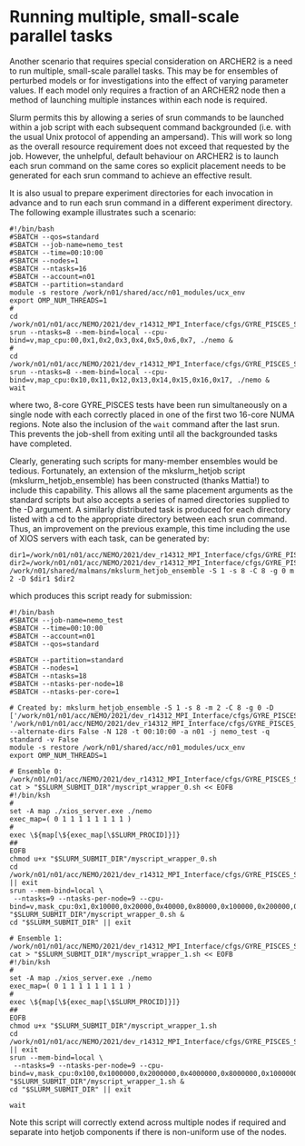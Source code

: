 # Running multiple, small-scale parallel tasks

Another scenario that requires special consideration on ARCHER2 is a need to run multiple,
small-scale parallel tasks. This may be for ensembles of perturbed models or for
investigations into the effect of varying parameter values. If each model only requires a
fraction of an ARCHER2 node then a method of launching multiple instances within each node
is required.

Slurm permits this by allowing a series of srun commands to be launched within a job
script with each subsequent command backgrounded (i.e. with the usual Unix protocol of
appending an ampersand). This will work so long as the overall resource requirement does
not exceed that requested by the job. However, the unhelpful, default behaviour on ARCHER2
is to launch each srun command on the same cores so explicit placement needs to be
generated for each srun command to achieve an effective result.

It is also usual to prepare experiment directories for each invocation in advance and to
run each srun command in a different experiment directory. The following example illustrates
such a scenario:

``` 
#!/bin/bash
#SBATCH --qos=standard
#SBATCH --job-name=nemo_test
#SBATCH --time=00:10:00
#SBATCH --nodes=1
#SBATCH --ntasks=16
#SBATCH --account=n01
#SBATCH --partition=standard
module -s restore /work/n01/shared/acc/n01_modules/ucx_env
export OMP_NUM_THREADS=1
#
cd /work/n01/n01/acc/NEMO/2021/dev_r14312_MPI_Interface/cfgs/GYRE_PISCES_ST/REPRO_4_2
srun --ntasks=8 --mem-bind=local --cpu-bind=v,map_cpu:00,0x1,0x2,0x3,0x4,0x5,0x6,0x7, ./nemo &
#
cd /work/n01/n01/acc/NEMO/2021/dev_r14312_MPI_Interface/cfgs/GYRE_PISCES_ST/REPRO_2_4
srun --ntasks=8 --mem-bind=local --cpu-bind=v,map_cpu:0x10,0x11,0x12,0x13,0x14,0x15,0x16,0x17, ./nemo &
wait
```

where two, 8-core GYRE_PISCES tests have been run simultaneously on a single node with
each correctly placed in one of the first two 16-core NUMA regions. Note also the
inclusion of the ``wait`` command after the last srun. This prevents the job-shell from
exiting until all the backgrounded tasks have completed.

Clearly, generating such scripts for many-member ensembles would be tedious. Fortunately,
an extension of the mkslurm_hetjob script (mkslurm_hetjob_ensemble) has been constructed
(thanks Mattia!) to include this capability. This allows all the same placement arguments
as the standard scripts but also accepts a series of named directories supplied to the -D
argument. A similarly distributed task is produced for each directory listed with a cd to
the appropriate directory between each srun command. Thus, an improvement on the previous
example, this time including the use of XIOS servers with each task, can be generated by:

```
dir1=/work/n01/n01/acc/NEMO/2021/dev_r14312_MPI_Interface/cfgs/GYRE_PISCES_ST/REPRO_4_2
dir2=/work/n01/n01/acc/NEMO/2021/dev_r14312_MPI_Interface/cfgs/GYRE_PISCES_ST/REPRO_2_4
/work/n01/shared/malmans/mkslurm_hetjob_ensemble -S 1 -s 8 -C 8 -g 0 m 2 -D $dir1 $dir2 
```

which produces this script ready for submission:

```
#!/bin/bash
#SBATCH --job-name=nemo_test
#SBATCH --time=00:10:00
#SBATCH --account=n01
#SBATCH --qos=standard

#SBATCH --partition=standard
#SBATCH --nodes=1
#SBATCH --ntasks=18
#SBATCH --ntasks-per-node=18
#SBATCH --ntasks-per-core=1

# Created by: mkslurm_hetjob_ensemble -S 1 -s 8 -m 2 -C 8 -g 0 -D ['/work/n01/n01/acc/NEMO/2021/dev_r14312_MPI_Interface/cfgs/GYRE_PISCES_ST/REPRO_4_2', '/work/n01/n01/acc/NEMO/2021/dev_r14312_MPI_Interface/cfgs/GYRE_PISCES_ST/REPRO_2_4'] --alternate-dirs False -N 128 -t 00:10:00 -a n01 -j nemo_test -q standard -v False
module -s restore /work/n01/shared/acc/n01_modules/ucx_env
export OMP_NUM_THREADS=1

# Ensemble 0: /work/n01/n01/acc/NEMO/2021/dev_r14312_MPI_Interface/cfgs/GYRE_PISCES_ST/REPRO_4_2
cat > "$SLURM_SUBMIT_DIR"/myscript_wrapper_0.sh << EOFB
#!/bin/ksh
#
set -A map ./xios_server.exe ./nemo
exec_map=( 0 1 1 1 1 1 1 1 1 )
#
exec \${map[\${exec_map[\$SLURM_PROCID]}]}
##
EOFB
chmod u+x "$SLURM_SUBMIT_DIR"/myscript_wrapper_0.sh
cd /work/n01/n01/acc/NEMO/2021/dev_r14312_MPI_Interface/cfgs/GYRE_PISCES_ST/REPRO_4_2 || exit
srun --mem-bind=local \
 --ntasks=9 --ntasks-per-node=9 --cpu-bind=v,mask_cpu:0x1,0x10000,0x20000,0x40000,0x80000,0x100000,0x200000,0x400000,0x800000 "$SLURM_SUBMIT_DIR"/myscript_wrapper_0.sh &
cd "$SLURM_SUBMIT_DIR" || exit

# Ensemble 1: /work/n01/n01/acc/NEMO/2021/dev_r14312_MPI_Interface/cfgs/GYRE_PISCES_ST/REPRO_2_4
cat > "$SLURM_SUBMIT_DIR"/myscript_wrapper_1.sh << EOFB
#!/bin/ksh
#
set -A map ./xios_server.exe ./nemo
exec_map=( 0 1 1 1 1 1 1 1 1 )
#
exec \${map[\${exec_map[\$SLURM_PROCID]}]}
##
EOFB
chmod u+x "$SLURM_SUBMIT_DIR"/myscript_wrapper_1.sh
cd /work/n01/n01/acc/NEMO/2021/dev_r14312_MPI_Interface/cfgs/GYRE_PISCES_ST/REPRO_2_4 || exit
srun --mem-bind=local \
 --ntasks=9 --ntasks-per-node=9 --cpu-bind=v,mask_cpu:0x100,0x1000000,0x2000000,0x4000000,0x8000000,0x10000000,0x20000000,0x40000000,0x80000000 "$SLURM_SUBMIT_DIR"/myscript_wrapper_1.sh &
cd "$SLURM_SUBMIT_DIR" || exit

wait
```

Note this script will correctly extend across multiple nodes if required and separate into
hetjob components if there is non-uniform use of the nodes.


